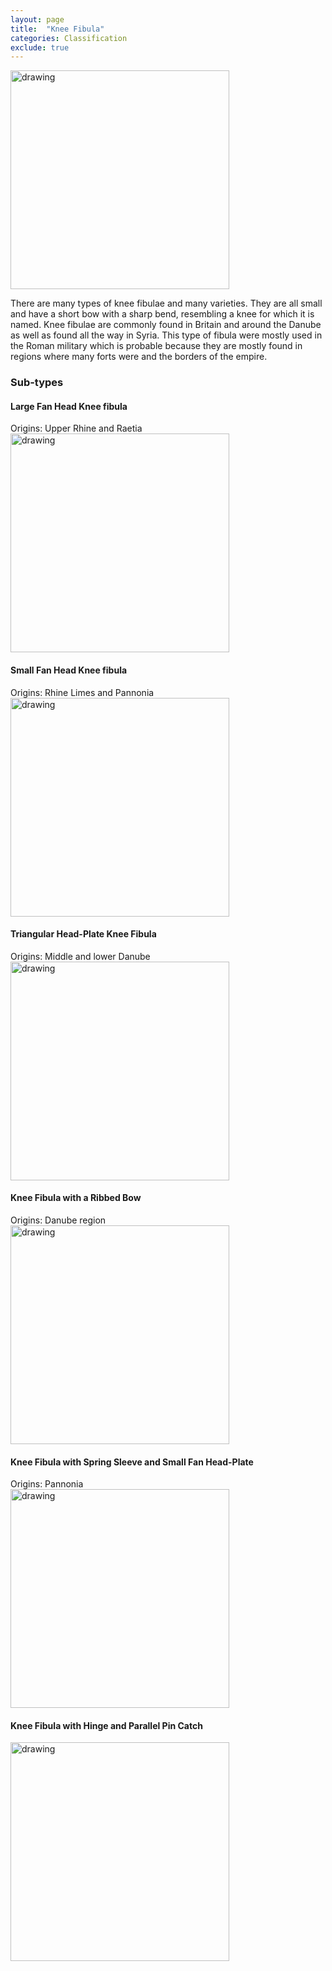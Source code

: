 ```yaml
---
layout: page
title:  "Knee Fibula"
categories: Classification
exclude: true
---
```


<img src="https://i.ebayimg.com/images/g/vzAAAOSwWWxY~2Lq/s-l400.jpg" alt="drawing" width="350"/>

There are many types of knee fibulae and many varieties. They are all small and have a short bow with a sharp bend, resembling a knee for which it is named. Knee fibulae are commonly found in Britain and around the Danube as well as found all the way in Syria. This type of fibula were mostly used in the Roman military which is probable because they are mostly found in regions where many forts were and the borders of the empire.

### Sub-types

#### Large Fan Head Knee fibula
Origins: Upper Rhine and Raetia\
<img src="https://www.forumancientcoins.com/numiswiki/images/DSC04924.jpg" alt="drawing" width="350"/>

#### Small Fan Head Knee fibula
Origins: Rhine Limes and Pannonia\
<img src="https://www.forumancientcoins.com/numiswiki/images/DSC04919.jpg" alt="drawing" width="350"/>

#### Triangular Head-Plate Knee Fibula
Origins: Middle and lower Danube\
<img src="https://www.forumancientcoins.com/numiswiki/images/DSC04923.jpg" alt="drawing" width="350"/>

#### Knee Fibula with a Ribbed Bow
Origins: Danube region\
<img src="https://www.forumancientcoins.com/numiswiki/images/DSC04921.jpg" alt="drawing" width="350"/>

#### Knee Fibula with Spring Sleeve and Small Fan Head-Plate
Origins: Pannonia\
<img src="https://www.forumancientcoins.com/NumisWiki/images/DSC04940.jpg" alt="drawing" width="350"/>

#### Knee Fibula with Hinge and Parallel Pin Catch
<img src="https://www.forumancientcoins.com/numiswiki/images/DSC04935.jpg" alt="drawing" width="350"/>
